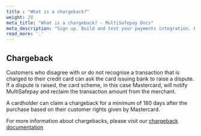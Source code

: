 ```yaml
---
title : "What is a chargeback?"
weight: 28
meta_title: "What is a chargeback? - MultiSafepay Docs"
meta_description: "Sign up. Build and test your payments integration. Explore our products and services. Use our API Reference, SDKs, and wrappers. Get support."
read_more: '.'
---
```

## Chargeback
Customers who disagree with or do not recognise a transaction that is charged to their credit card can ask the card issuing bank to raise a dispute. If a dispute is raised, the card scheme, in this case Mastercard, will notify MultiSafepay and reclaim the transaction amount from the merchant.

A cardholder can claim a chargeback for a minimum of 180 days after the purchase based on their customer rights given by Mastercard.

For more information about chargebacks, please visit our [chargeback documentation](/faq/chargebacks)

